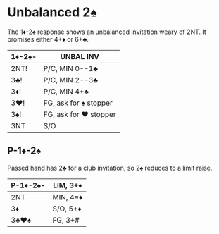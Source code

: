 # Unbalanced 2♠

The 1♦-2♠ response shows an unbalanced invitation weary of 2NT.  It promises
either 4+♦ or 6+♣.

| 1♦-2♠- | UNBAL INV |
|--------|-----------|
| 2NT!   | P/C, MIN 0--1♣
| 3♣!    | P/C, MIN 2--3♣
| 3♦!    | P/C, MIN 4+♣
| 3♥!    | FG, ask for ♠ stopper
| 3♠!    | FG, ask for ♥ stopper
| 3NT    | S/O

## P-1♦-2♠

Passed hand has 2♣ for a club invitation, so 2♠ reduces to a limit raise.

| P-1♦-2♠- | LIM, 3+♦ |
|----------|----------|
| 2NT      | MIN, 4=♦ |
| 3♦       | S/O, 5+♦ |
| 3♣♥♠     | FG, 3+#  |
